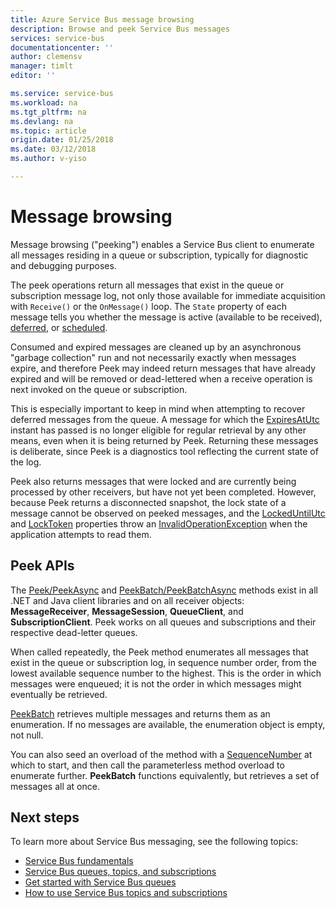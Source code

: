 ```yaml
---
title: Azure Service Bus message browsing
description: Browse and peek Service Bus messages
services: service-bus
documentationcenter: ''
author: clemensv
manager: timlt
editor: ''

ms.service: service-bus
ms.workload: na
ms.tgt_pltfrm: na
ms.devlang: na
ms.topic: article
origin.date: 01/25/2018
ms.date: 03/12/2018
ms.author: v-yiso

---
```


# Message browsing

Message browsing ("peeking") enables a Service Bus client to enumerate all messages residing in a queue or subscription, typically for diagnostic and debugging purposes.

The peek operations return all messages that exist in the queue or subscription message log, not only those available for immediate acquisition with `Receive()` or the `OnMessage()` loop. The `State` property of each message tells you whether the message is active (available to be received), [deferred](message-deferral.md), or [scheduled](message-sequencing.md).

Consumed and expired messages are cleaned up by an asynchronous "garbage collection" run and not necessarily exactly when messages expire, and therefore Peek may indeed return messages that have already expired and will be removed or dead-lettered when a receive operation is next invoked on the queue or subscription.

This is especially important to keep in mind when attempting to recover deferred messages from the queue. A message for which the [ExpiresAtUtc](/dotnet/api/microsoft.azure.servicebus.message.expiresatutc#Microsoft_Azure_ServiceBus_Message_ExpiresAtUtc) instant has passed is no longer eligible for regular retrieval by any other means, even when it is being returned by Peek. Returning these messages is deliberate, since Peek is a diagnostics tool reflecting the current state of the log.

Peek also returns messages that were locked and are currently being processed by other receivers, but have not yet been completed. However, because Peek returns a disconnected snapshot, the lock state of a message cannot be observed on peeked messages, and the [LockedUntilUtc](/dotnet/api/microsoft.azure.servicebus.core.messagereceiver.lockeduntilutc#Microsoft_Azure_ServiceBus_Core_MessageReceiver_LockedUntilUtc) and [LockToken](/dotnet/api/microsoft.azure.servicebus.message.systempropertiescollection.locktoken#Microsoft_Azure_ServiceBus_Message_SystemPropertiesCollection_LockToken) properties throw an [InvalidOperationException](/dotnet/api/system.invalidoperationexception) when the application attempts to read them.

## Peek APIs

The [Peek/PeekAsync](/dotnet/api/microsoft.azure.servicebus.core.messagereceiver.peekasync#Microsoft_Azure_ServiceBus_Core_MessageReceiver_PeekAsync) and [PeekBatch/PeekBatchAsync](/dotnet/api/microsoft.servicebus.messaging.queueclient.peekbatchasync#Microsoft_ServiceBus_Messaging_QueueClient_PeekBatchAsync_System_Int64_System_Int32_) methods exist in all .NET and Java client libraries and on all receiver objects: **MessageReceiver**, **MessageSession**, **QueueClient**, and **SubscriptionClient**. Peek works on all queues and subscriptions and their respective dead-letter queues.

When called repeatedly, the Peek method enumerates all messages that exist in the queue or subscription log, in sequence number order, from the lowest available sequence number to the highest. This is the order in which messages were enqueued; it is not the order in which messages might eventually be retrieved.

[PeekBatch](/dotnet/api/microsoft.servicebus.messaging.queueclient.peekbatch#Microsoft_ServiceBus_Messaging_QueueClient_PeekBatch_System_Int32_) retrieves multiple messages and returns them as an enumeration. If no messages are available, the enumeration object is empty, not null.

You can also seed an overload of the method with a [SequenceNumber](/dotnet/api/microsoft.azure.servicebus.message.systempropertiescollection.sequencenumber#Microsoft_Azure_ServiceBus_Message_SystemPropertiesCollection_SequenceNumber) at which to start, and then call the parameterless method overload to enumerate further. **PeekBatch** functions equivalently, but retrieves a set of messages all at once.

## Next steps

To learn more about Service Bus messaging, see the following topics:

* [Service Bus fundamentals](service-bus-fundamentals-hybrid-solutions.md)
* [Service Bus queues, topics, and subscriptions](service-bus-queues-topics-subscriptions.md)
* [Get started with Service Bus queues](service-bus-dotnet-get-started-with-queues.md)
* [How to use Service Bus topics and subscriptions](service-bus-dotnet-how-to-use-topics-subscriptions.md)